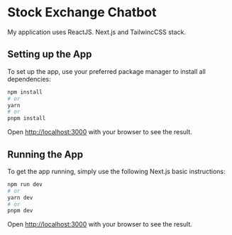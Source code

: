 # Stock Exchange Chatbot

My application uses ReactJS. Next.js and TailwincCSS stack.

## Setting up the App

To set up the app, use your preferred package manager to install all dependencies:

```bash
npm install
# or
yarn
# or
pnpm install
```

Open [http://localhost:3000](http://localhost:3000) with your browser to see the result.
 

## Running the App

To get the app running, simply use the following Next.js basic instructions:

```bash
npm run dev
# or
yarn dev
# or
pnpm dev 
```

Open [http://localhost:3000](http://localhost:3000) with your browser to see the result.
